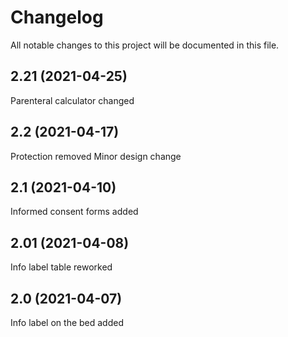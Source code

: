 # Changelog
All notable changes to this project will be documented in this file.

## 2.21 (2021-04-25)
Parenteral calculator changed

## 2.2 (2021-04-17)
Protection removed
Minor design change

## 2.1 (2021-04-10)
Informed consent forms added

## 2.01 (2021-04-08)
Info label table reworked

## 2.0 (2021-04-07)
Info label on the bed added